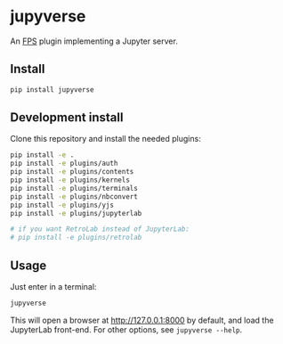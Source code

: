 # jupyverse

An [FPS](https://github.com/adriendelsalle/fps) plugin implementing a Jupyter server.

## Install

```bash
pip install jupyverse
```

## Development install

Clone this repository and install the needed plugins:

```bash
pip install -e .
pip install -e plugins/auth
pip install -e plugins/contents
pip install -e plugins/kernels
pip install -e plugins/terminals
pip install -e plugins/nbconvert
pip install -e plugins/yjs
pip install -e plugins/jupyterlab

# if you want RetroLab instead of JupyterLab:
# pip install -e plugins/retrolab
```

## Usage

Just enter in a terminal:

```bash
jupyverse
```

This will open a browser at http://127.0.0.1:8000 by default, and load the JupyterLab front-end.
For other options, see ``jupyverse --help``.

